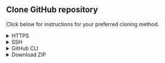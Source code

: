 ## Clone GitHub repository

Click below for instructions for your preferred cloning method.

<details>
<summary>HTTPS</summary>

```shell
https://github.com/dbt-labs/analytics-engineering-survey.git
cd analytics-engineering-survey
```

</details>

<details>
<summary>SSH</summary>

```shell
git@github.com:dbt-labs/analytics-engineering-survey.git
cd analytics-engineering-survey
```

</details>

<details>
<summary>GitHub CLI</summary>

```shell
gh repo clone dbt-labs/analytics-engineering-survey
cd analytics-engineering-survey
```

</details>

<details>
<summary>Download ZIP</summary>

1. Download the archive: https://github.com/dbt-labs/analytics-engineering-survey/archive/refs/heads/main.zip
2. Unzip the archive
3. Change directories into the archive

</details>
